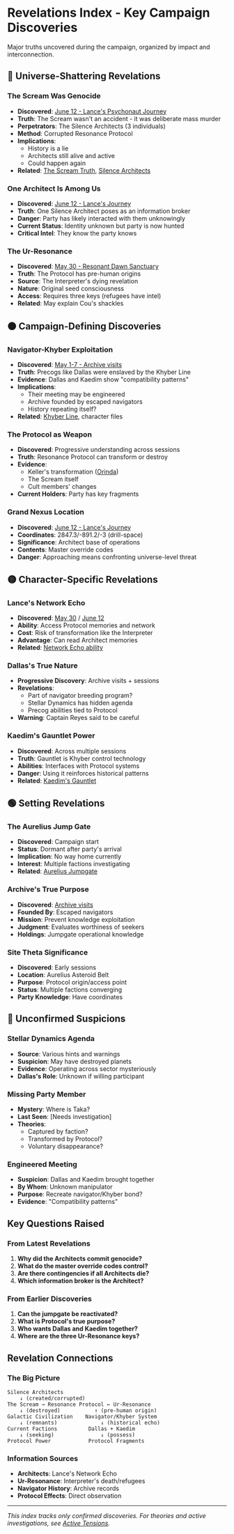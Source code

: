 # Revelations Index - Key Campaign Discoveries

Major truths uncovered during the campaign, organized by impact and interconnection.

## 🔴 Universe-Shattering Revelations

### The Scream Was Genocide
- **Discovered**: [June 12 - Lance's Psychonaut Journey](sessions/2025-06-12-lances-psychonaut-journey.md)
- **Truth**: The Scream wasn't an accident - it was deliberate mass murder
- **Perpetrators**: The Silence Architects (3 individuals)
- **Method**: Corrupted Resonance Protocol
- **Implications**: 
  - History is a lie
  - Architects still alive and active
  - Could happen again
- **Related**: [The Scream Truth](lore/the-scream-truth.md), [Silence Architects](lore/silence-architects.md)

### One Architect Is Among Us
- **Discovered**: [June 12 - Lance's Journey](sessions/2025-06-12-lances-psychonaut-journey.md)
- **Truth**: One Silence Architect poses as an information broker
- **Danger**: Party has likely interacted with them unknowingly
- **Current Status**: Identity unknown but party is now hunted
- **Critical Intel**: They know the party knows

### The Ur-Resonance
- **Discovered**: [May 30 - Resonant Dawn Sanctuary](sessions/2025-05-30-resonant-dawn-sanctuary.md)
- **Truth**: The Protocol has pre-human origins
- **Source**: The Interpreter's dying revelation
- **Nature**: Original seed consciousness
- **Access**: Requires three keys (refugees have intel)
- **Related**: May explain Cou's shackles

## 🟠 Campaign-Defining Discoveries

### Navigator-Khyber Exploitation
- **Discovered**: [May 1-7 - Archive visits](sessions/2025-05-01-archive-arrival.md)
- **Truth**: Precogs like Dallas were enslaved by the Khyber Line
- **Evidence**: Dallas and Kaedim show "compatibility patterns"
- **Implications**:
  - Their meeting may be engineered
  - Archive founded by escaped navigators
  - History repeating itself?
- **Related**: [Khyber Line](lore/khyber-line.md), character files

### The Protocol as Weapon
- **Discovered**: Progressive understanding across sessions
- **Truth**: Resonance Protocol can transform or destroy
- **Evidence**: 
  - Keller's transformation ([Orinda](sessions/2025-03-27-orinda-mine-rescue.md))
  - The Scream itself
  - Cult members' changes
- **Current Holders**: Party has key fragments

### Grand Nexus Location
- **Discovered**: [June 12 - Lance's Journey](sessions/2025-06-12-lances-psychonaut-journey.md)
- **Coordinates**: 2847.3/-891.2/-3 (drill-space)
- **Significance**: Architect base of operations
- **Contents**: Master override codes
- **Danger**: Approaching means confronting universe-level threat

## 🟡 Character-Specific Revelations

### Lance's Network Echo
- **Discovered**: [May 30](sessions/2025-05-30-resonant-dawn-sanctuary.md) / [June 12](sessions/2025-06-12-lances-psychonaut-journey.md)
- **Ability**: Access Protocol memories and network
- **Cost**: Risk of transformation like the Interpreter
- **Advantage**: Can read Architect memories
- **Related**: [Network Echo ability](abilities/network-echo.md)

### Dallas's True Nature
- **Progressive Discovery**: Archive visits + sessions
- **Revelations**:
  - Part of navigator breeding program?
  - Stellar Dynamics has hidden agenda
  - Precog abilities tied to Protocol
- **Warning**: Captain Reyes said to be careful

### Kaedim's Gauntlet Power
- **Discovered**: Across multiple sessions
- **Truth**: Gauntlet is Khyber control technology
- **Abilities**: Interfaces with Protocol systems
- **Danger**: Using it reinforces historical patterns
- **Related**: [Kaedim's Gauntlet](items/kaedim-gauntlet.md)

## 🟢 Setting Revelations

### The Aurelius Jump Gate
- **Discovered**: Campaign start
- **Status**: Dormant after party's arrival
- **Implication**: No way home currently
- **Interest**: Multiple factions investigating
- **Related**: [Aurelius Jumpgate](lore/aurelius-jumpgate.md)

### Archive's True Purpose
- **Discovered**: [Archive visits](sessions/2025-05-01-archive-arrival.md)
- **Founded By**: Escaped navigators
- **Mission**: Prevent knowledge exploitation
- **Judgment**: Evaluates worthiness of seekers
- **Holdings**: Jumpgate operational knowledge

### Site Theta Significance
- **Discovered**: Early sessions
- **Location**: Aurelius Asteroid Belt
- **Purpose**: Protocol origin/access point
- **Status**: Multiple factions converging
- **Party Knowledge**: Have coordinates

## 🔵 Unconfirmed Suspicions

### Stellar Dynamics Agenda
- **Source**: Various hints and warnings
- **Suspicion**: May have destroyed planets
- **Evidence**: Operating across sector mysteriously
- **Dallas's Role**: Unknown if willing participant

### Missing Party Member
- **Mystery**: Where is Taka?
- **Last Seen**: [Needs investigation]
- **Theories**: 
  - Captured by faction?
  - Transformed by Protocol?
  - Voluntary disappearance?

### Engineered Meeting
- **Suspicion**: Dallas and Kaedim brought together
- **By Whom**: Unknown manipulator
- **Purpose**: Recreate navigator/Khyber bond?
- **Evidence**: "Compatibility patterns"

## Key Questions Raised

### From Latest Revelations
1. **Why did the Architects commit genocide?**
2. **What do the master override codes control?**
3. **Are there contingencies if all Architects die?**
4. **Which information broker is the Architect?**

### From Earlier Discoveries
1. **Can the jumpgate be reactivated?**
2. **What is Protocol's true purpose?**
3. **Who wants Dallas and Kaedim together?**
4. **Where are the three Ur-Resonance keys?**

## Revelation Connections

### The Big Picture
```
Silence Architects
    ↓ (created/corrupted)
The Scream → Resonance Protocol ← Ur-Resonance
    ↓ (destroyed)           ↑ (pre-human origin)
Galactic Civilization    Navigator/Khyber System
    ↓ (remnants)              ↓ (historical echo)
Current Factions          Dallas + Kaedim
    ↓ (seeking)               ↓ (possess)
Protocol Power            Protocol Fragments
```

### Information Sources
- **Architects**: Lance's Network Echo
- **Ur-Resonance**: Interpreter's death/refugees
- **Navigator History**: Archive records
- **Protocol Effects**: Direct observation

---

*This index tracks only confirmed discoveries. For theories and active investigations, see [Active Tensions](plot-threads/active-tensions.md).*